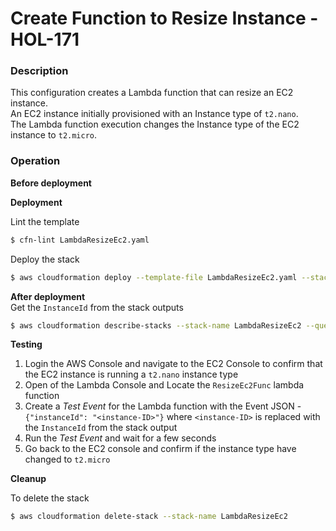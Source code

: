 # Create Function to Resize Instance - HOL-171

### Description

This configuration creates a Lambda function that can resize an EC2 instance.  
An EC2 instance initially provisioned with an Instance type of `t2.nano`.  
The Lambda function execution changes the Instance type of the EC2 instance to `t2.micro`.

### Operation

**Before deployment**

**Deployment**

Lint the template

```bash
$ cfn-lint LambdaResizeEc2.yaml
```

Deploy the stack

```bash
$ aws cloudformation deploy --template-file LambdaResizeEc2.yaml --stack-name LambdaResizeEc2  --capabilities CAPABILITY_NAMED_IAM
```

**After deployment**  
Get the `InstanceId` from the stack outputs

```bash
$ aws cloudformation describe-stacks --stack-name LambdaResizeEc2 --query "Stacks[0].Outputs" --no-cli-pager
```

**Testing**

1. Login the AWS Console and navigate to the EC2 Console to confirm that the EC2 instance is running a `t2.nano` instance type
2. Open of the Lambda Console and Locate the `ResizeEc2Func` lambda function
3. Create a _Test Event_ for the Lambda function with the Event JSON - `{"instanceId": "<instance-ID>"}` where `<instance-ID>` is replaced with the `InstanceId` from the stack output
4. Run the _Test Event_ and wait for a few seconds
5. Go back to the EC2 console and confirm if the instance type have changed to `t2.micro`

**Cleanup**

To delete the stack

```bash
$ aws cloudformation delete-stack --stack-name LambdaResizeEc2
```
